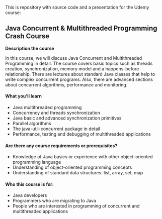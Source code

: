 
This is repository with source code and a presentation for the Udemy course:
## **Java Concurrent & Multithreaded Programming Crash Course**

**Description the course**

In this course, we will discuss Java Concurrent and Multithreaded Programming in detail. The course covers basic topics such as threads creation, synchronization, memory model and a happens-before relationship. There are lectures about standard Java classes that help to write complex concurrent programs. Also, there are advanced sections about concurrent algorithms, performance and monitoring.

#### What you’ll learn

-   Java multithreaded programming
-   Concurrency and threads synchronization
-   Java basic and advanced synchronization primitives
-   Parallel algorithms
-   The java-util-concurrent package in detail
-   Performance, testing and debugging of multithreaded applications

#### Are there any course requirements or prerequisites?

-   Knowledge of Java basics or experience with other object-oriented programming language
-   Understanding of object-oriented programming concepts
-   Understanding of standard data structures: list, array, set, map

#### Who this course is for:

-   Java developers
-   Programmers who are migrating to Java
-   People who are interested in programming of concurrent and multithreaded applications
